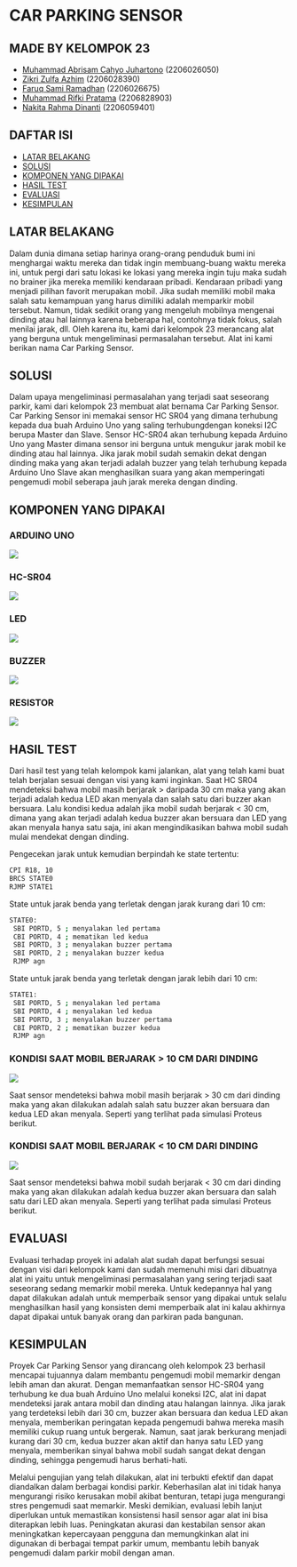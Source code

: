 # CAR PARKING SENSOR

## MADE BY KELOMPOK 23
- [Muhammad Abrisam Cahyo Juhartono](https://github.com/AbrisamYuhartono) (2206026050)
- [Zikri Zulfa Azhim](https://github.com/verszz) (2206028390)
- [Faruq Sami Ramadhan](https://github.com/Faruqsamr) (2206026675)
- [Muhammad Rifki Pratama](https://github.com/MRifkiPratama) (2206828903)
- [Nakita Rahma Dinanti](https://github.com/nakita1203) (2206059401)

## DAFTAR ISI
- [LATAR BELAKANG](#latar-belakang)
- [SOLUSI](#solusi)
- [KOMPONEN YANG DIPAKAI](#komponen-yang-dipakai)
- [HASIL TEST](#hasil-test)
- [EVALUASI](#evaluasi)
- [KESIMPULAN](#kesimpulan)


## LATAR BELAKANG
Dalam dunia dimana setiap harinya orang-orang penduduk bumi ini menghargai waktu mereka dan tidak ingin membuang-buang waktu mereka ini, untuk pergi dari satu lokasi ke lokasi yang mereka ingin tuju maka sudah no brainer jika mereka memiliki kendaraan pribadi. Kendaraan pribadi yang menjadi pilihan favorit merupakan mobil. Jika sudah memiliki mobil maka salah satu kemampuan yang harus dimiliki adalah memparkir mobil tersebut. Namun, tidak sedikit orang yang mengeluh mobilnya mengenai dinding atau hal lainnya karena beberapa hal, contohnya tidak fokus, salah menilai jarak, dll. Oleh karena itu, kami dari kelompok 23 merancang alat yang berguna untuk mengeliminasi permasalahan tersebut. Alat ini kami berikan nama Car Parking Sensor.

## SOLUSI
Dalam upaya mengeliminasi permasalahan yang terjadi saat seseorang parkir, kami dari kelompok 23 membuat alat bernama Car Parking Sensor. Car Parking Sensor ini memakai sensor HC SR04 yang dimana terhubung kepada dua buah Arduino Uno yang saling terhubungdengan koneksi I2C berupa Master dan Slave. Sensor HC-SR04 akan terhubung kepada Arduino Uno yang Master dimana sensor ini berguna untuk mengukur jarak mobil ke dinding atau hal lainnya. Jika jarak mobil sudah semakin dekat dengan dinding maka yang akan terjadi adalah buzzer yang telah terhubung kepada Arduino Uno Slave akan menghasilkan suara yang akan memperingati pengemudi mobil seberapa jauh jarak mereka dengan dinding.

## KOMPONEN YANG DIPAKAI

### ARDUINO UNO
![](https://github.com/AbrisamYuhartono/Car-Parking-Sensor_SSF_Kelompok-23/blob/main/IMAGE/ARDUINO%20UNO.jpg)

### HC-SR04
![](https://github.com/AbrisamYuhartono/Car-Parking-Sensor_SSF_Kelompok-23/blob/main/IMAGE/HC-SR04.jpg)

### LED
![](https://github.com/AbrisamYuhartono/Car-Parking-Sensor_SSF_Kelompok-23/blob/main/IMAGE/LED.jpg)

### BUZZER
![](https://github.com/AbrisamYuhartono/Car-Parking-Sensor_SSF_Kelompok-23/blob/main/IMAGE/BUZZER.jpg)

### RESISTOR
![](https://github.com/AbrisamYuhartono/Car-Parking-Sensor_SSF_Kelompok-23/blob/main/IMAGE/RESISTOR.jpeg)

## HASIL TEST
Dari hasil test yang telah kelompok kami jalankan, alat yang telah kami buat telah berjalan sesuai dengan visi yang kami inginkan. Saat HC SR04 mendeteksi bahwa mobil masih berjarak > daripada 30 cm maka yang akan terjadi adalah kedua LED akan menyala dan salah satu dari buzzer akan bersuara. Lalu kondisi kedua adalah jika mobil sudah berjarak < 30 cm, dimana yang akan terjadi adalah kedua buzzer akan bersuara dan LED yang akan menyala hanya satu saja, ini akan mengindikasikan bahwa mobil sudah mulai mendekat dengan dinding.

Pengecekan jarak untuk kemudian berpindah ke state tertentu:

 ```bash
CPI R18, 10
BRCS STATE0
RJMP STATE1
```

State untuk jarak benda yang terletak dengan jarak kurang dari 10 cm:

 ```bash
STATE0:
  SBI PORTD, 5 ; menyalakan led pertama
  CBI PORTD, 4 ; mematikan led kedua
  SBI PORTD, 3 ; menyalakan buzzer pertama
  SBI PORTD, 2 ; menyalakan buzzer kedua
  RJMP agn
```

State untuk jarak benda yang terletak dengan jarak lebih dari 10 cm:

 ```bash
STATE1:
  SBI PORTD, 5 ; menyalakan led pertama
  SBI PORTD, 4 ; menyalakan led kedua
  SBI PORTD, 3 ; menyalakan buzzer pertama
  CBI PORTD, 2 ; mematikan buzzer kedua
  RJMP agn
```


### KONDISI SAAT MOBIL BERJARAK > 10 CM DARI DINDING
![](https://github.com/AbrisamYuhartono/Car-Parking-Sensor_SSF_Kelompok-23/blob/main/IMAGE/MOBIL%20BERJARAK%20LEBIH%20DARI%2020%20CM%20DARI%20DINDING.png)

Saat sensor mendeteksi bahwa mobil masih berjarak > 30 cm dari dinding maka yang akan dilakukan adalah salah satu buzzer akan bersuara dan kedua LED akan menyala. Seperti yang terlihat pada simulasi Proteus berikut.


### KONDISI SAAT MOBIL BERJARAK < 10 CM DARI DINDING
![](https://github.com/AbrisamYuhartono/Car-Parking-Sensor_SSF_Kelompok-23/blob/main/IMAGE/MOBIL%20BERJARAK%20KURANG%20DARI%2030%20CM%20DARI%20DINDING.png)

Saat sensor mendeteksi bahwa mobil sudah berjarak < 30 cm dari dinding maka yang akan dilakukan adalah kedua buzzer akan bersuara dan salah satu dari LED akan menyala. Seperti yang terlihat pada simulasi Proteus berikut.


## EVALUASI
Evaluasi terhadap proyek ini adalah alat sudah dapat berfungsi sesuai dengan visi dari kelompok kami dan sudah memenuhi misi dari dibuatnya alat ini yaitu untuk mengeliminasi permasalahan yang sering terjadi saat seseorang sedang memarkir mobil mereka. Untuk kedepannya hal yang dapat dilakukan adalah untuk memperbaik sensor yang dipakai untuk selalu menghasilkan hasil yang konsisten demi memperbaik alat ini kalau akhirnya dapat dipakai untuk banyak orang dan parkiran pada bangunan.

## KESIMPULAN
Proyek Car Parking Sensor yang dirancang oleh kelompok 23 berhasil mencapai tujuannya dalam membantu pengemudi mobil memarkir dengan lebih aman dan akurat. Dengan memanfaatkan sensor HC-SR04 yang terhubung ke dua buah Arduino Uno melalui koneksi I2C, alat ini dapat mendeteksi jarak antara mobil dan dinding atau halangan lainnya. Jika jarak yang terdeteksi lebih dari 30 cm, buzzer akan bersuara dan kedua LED akan menyala, memberikan peringatan kepada pengemudi bahwa mereka masih memiliki cukup ruang untuk bergerak. Namun, saat jarak berkurang menjadi kurang dari 30 cm, kedua buzzer akan aktif dan hanya satu LED yang menyala, memberikan sinyal bahwa mobil sudah sangat dekat dengan dinding, sehingga pengemudi harus berhati-hati.

Melalui pengujian yang telah dilakukan, alat ini terbukti efektif dan dapat diandalkan dalam berbagai kondisi parkir. Keberhasilan alat ini tidak hanya mengurangi risiko kerusakan mobil akibat benturan, tetapi juga mengurangi stres pengemudi saat memarkir. Meski demikian, evaluasi lebih lanjut diperlukan untuk memastikan konsistensi hasil sensor agar alat ini bisa diterapkan lebih luas. Peningkatan akurasi dan kestabilan sensor akan meningkatkan kepercayaan pengguna dan memungkinkan alat ini digunakan di berbagai tempat parkir umum, membantu lebih banyak pengemudi dalam parkir mobil dengan aman.

